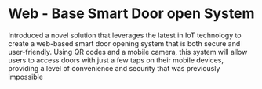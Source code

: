 # Web - Base Smart Door open System
 Introduced a novel solution that leverages the latest in IoT technology to create a web-based smart door opening system that is both secure and user-friendly. Using QR codes and a mobile camera, this system will allow users to access doors with just a few taps on their mobile devices, providing a level of convenience and security that was previously impossible
